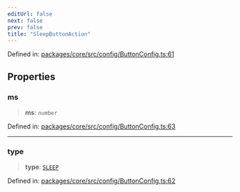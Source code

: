 ```yaml
---
editUrl: false
next: false
prev: false
title: "SleepButtonAction"
---
```


Defined in: [packages/core/src/config/ButtonConfig.ts:61](https://github.com/mProjectsCode/obsidian-meta-bind-plugin/blob/43804cae2c305431d6768245a6348f2ee7f14fca/packages/core/src/config/ButtonConfig.ts#L61)

## Properties

### ms

> **ms**: `number`

Defined in: [packages/core/src/config/ButtonConfig.ts:63](https://github.com/mProjectsCode/obsidian-meta-bind-plugin/blob/43804cae2c305431d6768245a6348f2ee7f14fca/packages/core/src/config/ButtonConfig.ts#L63)

***

### type

> **type**: [`SLEEP`](/obsidian-meta-bind-plugin-docs/api/enumerations/buttonactiontype/#sleep)

Defined in: [packages/core/src/config/ButtonConfig.ts:62](https://github.com/mProjectsCode/obsidian-meta-bind-plugin/blob/43804cae2c305431d6768245a6348f2ee7f14fca/packages/core/src/config/ButtonConfig.ts#L62)
